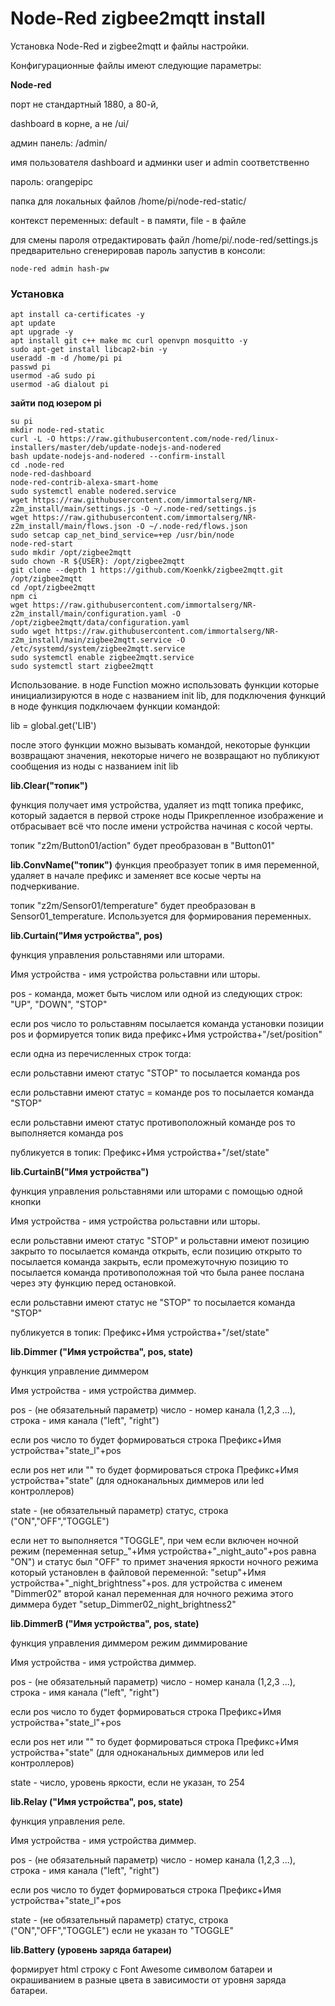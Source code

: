 # Node-Red zigbee2mqtt install

Установка Node-Red и zigbee2mqtt и файлы настройки.

Конфигурационные файлы имеют следующие параметры:

__Node-red__

порт не стандартный 1880, а 80-й,

dashboard в корне, а не /ui/

админ панель: /admin/

имя пользователя dashboard и админки user и admin соответственно

пароль: orangepipc

папка для локальных файлов /home/pi/node-red-static/

контекст переменных: default - в памяти, file - в файле

для смены пароля отредактировать файл /home/pi/.node-red/settings.js предварительно сгенерировав пароль запустив в консоли:
```
node-red admin hash-pw
```

### Установка

```
apt install ca-certificates -y
apt update
apt upgrade -y
apt install git c++ make mc curl openvpn mosquitto -y
sudo apt-get install libcap2-bin -y
useradd -m -d /home/pi pi
passwd pi
usermod -aG sudo pi
usermod -aG dialout pi
```
__зайти под юзером pi__

```
su pi
mkdir node-red-static
curl -L -O https://raw.githubusercontent.com/node-red/linux-installers/master/deb/update-nodejs-and-nodered 
bash update-nodejs-and-nodered --confirm-install
cd .node-red
node-red-dashboard
node-red-contrib-alexa-smart-home
sudo systemctl enable nodered.service
wget https://raw.githubusercontent.com/immortalserg/NR-z2m_install/main/settings.js -O ~/.node-red/settings.js
wget https://raw.githubusercontent.com/immortalserg/NR-z2m_install/main/flows.json -O ~/.node-red/flows.json
sudo setcap cap_net_bind_service=+ep /usr/bin/node
node-red-start
sudo mkdir /opt/zigbee2mqtt
sudo chown -R ${USER}: /opt/zigbee2mqtt
git clone --depth 1 https://github.com/Koenkk/zigbee2mqtt.git /opt/zigbee2mqtt
cd /opt/zigbee2mqtt
npm ci
wget https://raw.githubusercontent.com/immortalserg/NR-z2m_install/main/configuration.yaml -O /opt/zigbee2mqtt/data/configuration.yaml
sudo wget https://raw.githubusercontent.com/immortalserg/NR-z2m_install/main/zigbee2mqtt.service -O /etc/systemd/system/zigbee2mqtt.service
sudo systemctl enable zigbee2mqtt.service
sudo systemctl start zigbee2mqtt
```

Использование.
в ноде Function можно использовать функции которые инициализируются в ноде с названием init lib, для подключения функций в ноде функция подключаем функции командой:

lib = global.get('LIB') 

после этого функции можно вызывать командой, некоторые функции возвращают значения, некоторые ничего не возвращают но публикуют сообщения из ноды  с названием init lib

**lib.Clear("топик")**

функция получает имя устройства, удаляет из mqtt топика префикс, который задается в первой строке ноды Прикрепленное изображение и отбрасывает всё что после имени устройства начиная с косой черты.

топик "z2m/Button01/action" будет преобразован в "Button01"

**lib.ConvName("топик")**
функция преобразует топик в имя переменной, удаляет в начале префикс и заменяет все косые черты на подчеркивание.

топик "z2m/Sensor01/temperature" будет преобразован в Sensor01_temperature. Используется для формирования переменных.

**lib.Curtain("Имя устройства", pos)**

функция управления рольставнями или шторами.

Имя устройства - имя устройства рольставни или шторы.

pos - команда, может быть числом или одной из следующих строк: "UP", "DOWN", "STOP"

если pos число то рольставням посылается команда установки позиции pos и формируется топик вида префикс+Имя устройства+"/set/position"

если одна из перечисленных строк тогда:

если рольставни имеют статус "STOP" то посылается команда pos

если рольставни имеют статус = команде pos то посылается команда "STOP"

если рольставни имеют статус противоположный команде pos то выполняется команда pos

публикуется в топик: Префикс+Имя устройства+"/set/state"

**lib.CurtainB("Имя устройства")**

функция управления рольставнями или шторами с помощью одной кнопки

Имя устройства - имя устройства рольставни или шторы.

если рольставни имеют статус "STOP" и рольставни имеют позицию закрыто то посылается команда открыть, если позицию открыто то посылается команда закрыть, если промежуточную позицию то посылается команда противоположная той что была ранее послана через эту функцию перед остановкой.

если рольставни имеют статус не "STOP" то посылается команда "STOP"

публикуется в топик: Префикс+Имя устройства+"/set/state"

**lib.Dimmer ("Имя устройства", pos, state)**

функция управление диммером

Имя устройства - имя устройства диммер.

pos - (не обязательный параметр) число - номер канала (1,2,3 ...), строка - имя канала ("left", "right")

если pos число то будет формироваться строка Префикс+Имя устройства+"state_l"+pos

если pos нет или "" то будет формироваться строка Префикс+Имя устройства+"state" (для одноканальных диммеров или led контроллеров)

state - (не обязательный параметр) статус, строка ("ON","OFF","TOGGLE")

если нет то выполняется "TOGGLE", при чем если включен ночной режим (переменная setup_"+Имя устройства+"_night_auto"+pos равна "ON") и статус был "OFF" то примет значения яркости ночного режима который установлен в файловой переменной: "setup"+Имя устройства+"_night_brightness"+pos. для устройства c именем "Dimmer02" второй канал переменная для ночного режима этого диммера будет "setup_Dimmer02_night_brightness2"

**lib.DimmerB ("Имя устройства", pos, state)**

функция управления диммером режим диммирование

Имя устройства - имя устройства диммер.

pos - (не обязательный параметр) число - номер канала (1,2,3 ...), строка - имя канала ("left", "right")

если pos число то будет формироваться строка Префикс+Имя устройства+"state_l"+pos

если pos нет или "" то будет формироваться строка Префикс+Имя устройства+"state" (для одноканальных диммеров или led контроллеров)

state - число, уровень яркости, если не указан, то 254

**lib.Relay ("Имя устройства", pos, state)**

функция управления реле.

Имя устройства - имя устройства диммер.

pos - (не обязательный параметр) число - номер канала (1,2,3 ...), строка - имя канала ("left", "right")

если pos число то будет формироваться строка Префикс+Имя устройства+"state_l"+pos

state - (не обязательный параметр) статус, строка ("ON","OFF","TOGGLE") если не указан то "TOGGLE"

**lib.Battery (уровень заряда батареи)**

формирует html строку с Font Awesome символом батареи и окрашиванием в разные цвета в зависимости от уровня заряда батареи. 
